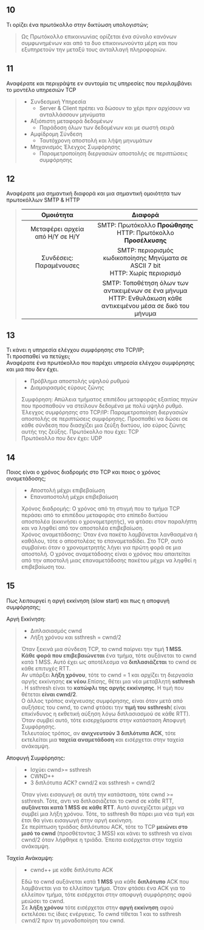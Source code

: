 ## 10
Τι ορίζει ένα πρωτόκολλο στην δικτύωση υπολογιστών;

> Ως Πρωτόκολλο επικοινωνίας ορίζεται ένα σύνολο κανόνων συμφωνημένων και από τα δυο επικοινωνούντα μέρη και που εξυπηρετούν την μεταξύ τους ανταλλαγή πληροφοριών. 
## 11
Αναφέρατε και περιγράψτε εν συντομία τις υπηρεσίες που περιλαμβάνει το μοντέλο υπηρεσιών TCP

> - Συνδεσμική Υπηρεσία
>   - Server & Client πρέπει να δώσουν το χέρι πριν αρχίσουν να ανταλλάσσουν μηνύματα
> - Αξιόπιστη μεταφορά δεδομένων
>   - Παράδοση όλων των δεδομένων και με σωστή σειρά
> - Αμφίδρομη Σύνδεση
>   - Ταυτόχρονη αποστολή και λήψη μηνυμάτων
> - Μηχανισμός Έλεγχος Συμφόρησης
>   - Παραμετροποίηση διεργασιών αποστολής σε περιπτώσεις συμφόρησης 

## 12
Αναφέρατε μια σημαντική διαφορά και μια σημαντική ομοιότητα των πρωτοκόλλων SMTP & HTTP

> 
> |            Ομοιότητα            |                                                       Διαφορά                                                        |
> | :-----------------------------: | :------------------------------------------------------------------------------------------------------------------: |
> | Μεταφέρει αρχεία από Η/Υ σε Η/Υ |                        SMTP: Πρωτόκολλο **Προώθησης** <br/> HTTP: Πρωτόκολλο **Προσέλκυσης**                         |
> |     Συνδέσεις: Παραμένουσες     |                 SMTP: περιορισμός κωδικοποίησης Μηνύματα σε ASCII 7 bit <br/> HTTP: Χωρίς περιορισμό                 |
> |                                 | SMTP: Τοποθέτηση όλων των αντικειμένων σε ένα μήνυμα <br/>HTTP: Ενθυλάκωση κάθε αντικειμένου μέσα σε δικό του μήνυμα |



## 13
Τι κάνει η υπηρεσία ελέγχου συμφόρησης στο TCP/IP;  
Τι προσπαθεί να πετύχει;  
Αναφέρατε ένα πρωτόκολλο που παρέχει υπηρεσία ελέγχου συμφόρησης και μια που δεν έχει.

> - Πρόβλημα αποστολής υψηλού ρυθμού
> - Διαμοιρασμός εύρους ζώνης
> 
> Συμφόρηση: Απώλεια τμήματος επιπέδου μεταφοράς εξαιτίας πηγών που προσπαθούν να στείλουν δεδομένα με πολύ υψηλό ρυθμό.  
> Έλεγχος συμφόρησης στο TCP/IP: Παραμετροποίηση διεργασιών αποστολής σε περιπτώσεις συμφόρησης. Προσπαθεί να δώσει σε κάθε σύνδεση που διασχίζει μια ζεύξη δικτύου, ίσο εύρος ζώνης αυτής της ζεύξης.
> Πρωτόκολλο που έχει: TCP  
> Πρωτόκολλο που δεν έχει: UDP  

## 14
Ποιος είναι ο χρόνος διαδρομής στο TCP και ποιος ο χρόνος αναμετάδοσης;
> - Αποστολή μέχρι επιβεβαίωση
> - Επαναποστολή μέχρι επιβεβαίωση  
> 
>Χρόνος διαδρομής: Ο χρόνος από τη στιγμή που το τμήμα TCP περάσει από το επιπέδου μεταφοράς στο επίπεδο δικτύου αποστολέα (εκκινήσει ο χρονομετρητής), να φτάσει στον παραλήπτη και να ληφθεί από τον αποστολέα επιβεβαίωση.  
> Χρόνος αναμετάδοσης: Όταν ένα πακέτο λαμβάνεται λανθασμένα ή καθόλου, τότε ο αποστολέας το επαναμεταδίδει. Στο TCP, αυτό συμβαίνει όταν ο χρονομετρητής λήγει για πρώτη φορά σε μια αποστολή. Ο χρόνος αναμετάδοσης είναι ο χρόνος που απαιτείται από την αποστολή μιας επαναμετάδοσης 
> πακέτου μέχρι να ληφθεί η επιβεβαίωση του.


## 15
Πως λειτουργεί η αργή εκκίνηση (slow start) και πως   η αποφυγή συμφόρησης;

Αργή Εκκίνηση:  

> - Διπλασιασμός cwnd
> - Λήξη χρόνου και ssthresh = cwnd/2  
> 
> Όταν ξεκινά μια σύνδεση TCP, το cwnd παίρνει την τιμή **1 MSS**. **Κάθε φορά που επιβεβαιώνεται** ένα τμήμα, τότε αυξάνεται το cwnd κατά 1 MSS. Αυτό έχει ως αποτέλεσμα να **διπλασιάζεται** το cwnd σε κάθε επιτυχές RTT.  
Αν υπάρξει **λήξη χρόνου**, τότε το cwnd = 1 και αρχίζει τη διεργασία αργής εκκίνησης **εκ νέου**.Επίσης, θέτει μια νέα μεταβλητή **ssthresh** . Η ssthresh είναι το **κατώφλι της αργής εκκίνησης**. Η τιμή που θέτεται **είναι cwnd/2**.  
Ο άλλος τρόπος ανίχνευσης συμφόρησης, είναι όταν μετά από αυξήσεις του cwnd, το cwnd φτάσει την **τιμή του ssthresh**( είναι επικίνδυνος η εκθετική αύξηση λόγω διπλασιασμού σε κάθε RTT). Όταν συμβεί αυτό, τότε εισερχόμαστε στην κατάσταση Αποφυγή Συμφόρησης.  
Τελευταίος τρόπος, αν **ανιχνευτούν 3 διπλότυπα ACK**, τότε εκτελείται μια **ταχεία αναμετάδοση** και εισέρχεται στην ταχεία ανάκαμψη.


Αποφυγή Συμφόρησης:  

> - Ισχύει cwnd>= ssthresh
> - CWND++  
> - 3 διπλότυπα ACK? cwnd/2 και ssthresh = cwnd/2
> 
> Όταν γίνει εισαγωγή σε αυτή την κατάσταση, τότε cwnd >= ssthresh. Τότε, αντι να διπλασιάζεται το cwnd σε κάθε RTT, **αυξάνεται κατά 1 MSS σε κάθε RTT**. Αυτό συνεχίζεται μέχρι να συμβεί μια λήξη χρόνου. Τότε, το ssthresh θα πάρει μια νέα τιμή και έτσι θα γίνει εισαγωγή στην αργή εκκίνηση.  
Σε περίπτωση τριάδας διπλότυπου ACK, τότε το TCP **μειώνει στο μισό το cwnd** (προσθέτοντας 3 MSS) και κάνει το ssthresh να είναι cwnd/2 όταν λήφθηκε η τριάδα. Έπειτα εισέρχεται στην ταχεία ανάκαμψη.

Ταχεία Ανάκαμψη:



> - cwnd++ με κάθε διπλότυπο ACK  
> 
> Εδώ το cwnd αυξάνεται κατά **1 MSS** για κάθε **διπλότυπο** ACK που λαμβάνεται για το ελλείπον τμήμα. Όταν φτάσει ένα ACK για το ελλείπον τμήμα, τότε εισέρχεται στην αποφυγή συμφόρησης αφού μειώσει το cwnd.  
Σε **λήξη χρόνου** τότε εισέρχεται στην **αργή εκκίνηση** αφού εκτελέσει τις ίδιες ενέργειες. Το cwnd τίθεται 1 και το ssthresh cwnd/2 πριν τη μοναδοποίηση του cwnd.
